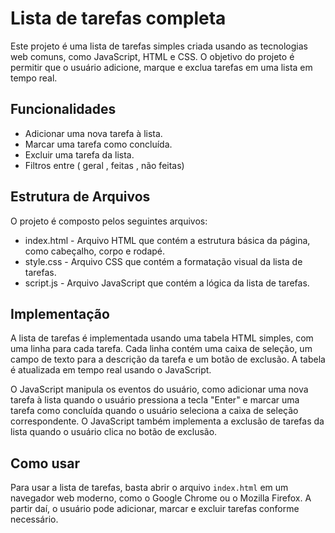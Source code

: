 
# Lista de tarefas completa




Este projeto é uma lista de tarefas simples criada usando as tecnologias web comuns, como JavaScript, HTML e CSS. O objetivo do projeto é permitir que o usuário adicione, marque e exclua tarefas em uma lista em tempo real.




## Funcionalidades

- Adicionar uma nova tarefa à lista.
- Marcar uma tarefa como concluída.
- Excluir uma tarefa da lista.
- Filtros entre ( geral , feitas , não feitas)

## Estrutura de Arquivos

O projeto é composto pelos seguintes arquivos:

- index.html - Arquivo HTML que contém a estrutura básica da página, como cabeçalho, corpo e rodapé.
- style.css - Arquivo CSS que contém a formatação visual da lista de tarefas.
- script.js - Arquivo JavaScript que contém a lógica da lista de tarefas.

## Implementação

A lista de tarefas é implementada usando uma tabela HTML simples, com uma linha para cada tarefa. Cada linha contém uma caixa de seleção, um campo de texto para a descrição da tarefa e um botão de exclusão. A tabela é atualizada em tempo real usando o JavaScript.

O JavaScript manipula os eventos do usuário, como adicionar uma nova tarefa à lista quando o usuário pressiona a tecla "Enter" e marcar uma tarefa como concluída quando o usuário seleciona a caixa de seleção correspondente. O JavaScript também implementa a exclusão de tarefas da lista quando o usuário clica no botão de exclusão.

## Como usar

Para usar a lista de tarefas, basta abrir o arquivo `index.html` em um navegador web moderno, como o Google Chrome ou o Mozilla Firefox. A partir daí, o usuário pode adicionar, marcar e excluir tarefas conforme necessário.









